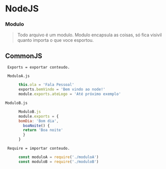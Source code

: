 # NodeJS

### Modulo
  > Todo arquivo é um modulo.
  > Modulo encapsula as coisas, só fica visivil quanto importa o que voce esportou.
     
  ## CommonJS
     Exports = exportar conteudo.

     ModuloA.js
```javascript
      this.ola = 'Fala Pessoal'
      exports.bemVindo = 'Bem vindo ao node!'
      module.exports.ateLogo = 'Até próximo exemplo'
```
    ModuloB.js
```javascript
      ModuloB.js
      module.exports = {
      bomDia: 'Bom dia',
        boaNoite() {
        return 'Boa noite'
        }
      }
```
     Require = importar conteudo.
```javascript
      const moduloA = require('./moduloA')
      const moduloB = require('./moduloB')
```
